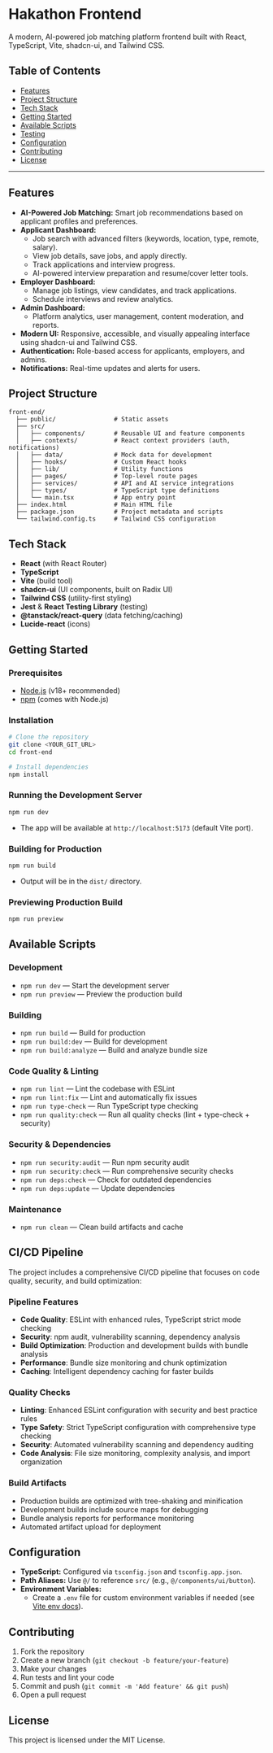 # Hakathon Frontend

A modern, AI-powered job matching platform frontend built with React, TypeScript, Vite, shadcn-ui, and Tailwind CSS.

## Table of Contents
- [Features](#features)
- [Project Structure](#project-structure)
- [Tech Stack](#tech-stack)
- [Getting Started](#getting-started)
- [Available Scripts](#available-scripts)
- [Testing](#testing)
- [Configuration](#configuration)
- [Contributing](#contributing)
- [License](#license)

---

## Features
- **AI-Powered Job Matching:** Smart job recommendations based on applicant profiles and preferences.
- **Applicant Dashboard:**
  - Job search with advanced filters (keywords, location, type, remote, salary).
  - View job details, save jobs, and apply directly.
  - Track applications and interview progress.
  - AI-powered interview preparation and resume/cover letter tools.
- **Employer Dashboard:**
  - Manage job listings, view candidates, and track applications.
  - Schedule interviews and review analytics.
- **Admin Dashboard:**
  - Platform analytics, user management, content moderation, and reports.
- **Modern UI:** Responsive, accessible, and visually appealing interface using shadcn-ui and Tailwind CSS.
- **Authentication:** Role-based access for applicants, employers, and admins.
- **Notifications:** Real-time updates and alerts for users.

## Project Structure
```
front-end/
  ├── public/                # Static assets
  ├── src/
  │   ├── components/        # Reusable UI and feature components
  │   ├── contexts/          # React context providers (auth, notifications)
  │   ├── data/              # Mock data for development
  │   ├── hooks/             # Custom React hooks
  │   ├── lib/               # Utility functions
  │   ├── pages/             # Top-level route pages
  │   ├── services/          # API and AI service integrations
  │   ├── types/             # TypeScript type definitions
  │   └── main.tsx           # App entry point
  ├── index.html             # Main HTML file
  ├── package.json           # Project metadata and scripts
  └── tailwind.config.ts     # Tailwind CSS configuration
```

## Tech Stack
- **React** (with React Router)
- **TypeScript**
- **Vite** (build tool)
- **shadcn-ui** (UI components, built on Radix UI)
- **Tailwind CSS** (utility-first styling)
- **Jest** & **React Testing Library** (testing)
- **@tanstack/react-query** (data fetching/caching)
- **Lucide-react** (icons)

## Getting Started

### Prerequisites
- [Node.js](https://nodejs.org/) (v18+ recommended)
- [npm](https://www.npmjs.com/) (comes with Node.js)

### Installation
```sh
# Clone the repository
git clone <YOUR_GIT_URL>
cd front-end

# Install dependencies
npm install
```

### Running the Development Server
```sh
npm run dev
```
- The app will be available at `http://localhost:5173` (default Vite port).

### Building for Production
```sh
npm run build
```
- Output will be in the `dist/` directory.

### Previewing Production Build
```sh
npm run preview
```

## Available Scripts

### Development
- `npm run dev` — Start the development server
- `npm run preview` — Preview the production build

### Building
- `npm run build` — Build for production
- `npm run build:dev` — Build for development
- `npm run build:analyze` — Build and analyze bundle size

### Code Quality & Linting
- `npm run lint` — Lint the codebase with ESLint
- `npm run lint:fix` — Lint and automatically fix issues
- `npm run type-check` — Run TypeScript type checking
- `npm run quality:check` — Run all quality checks (lint + type-check + security)

### Security & Dependencies
- `npm run security:audit` — Run npm security audit
- `npm run security:check` — Run comprehensive security checks
- `npm run deps:check` — Check for outdated dependencies
- `npm run deps:update` — Update dependencies

### Maintenance
- `npm run clean` — Clean build artifacts and cache

## CI/CD Pipeline

The project includes a comprehensive CI/CD pipeline that focuses on code quality, security, and build optimization:

### Pipeline Features
- **Code Quality**: ESLint with enhanced rules, TypeScript strict mode checking
- **Security**: npm audit, vulnerability scanning, dependency analysis
- **Build Optimization**: Production and development builds with bundle analysis
- **Performance**: Bundle size monitoring and chunk optimization
- **Caching**: Intelligent dependency caching for faster builds

### Quality Checks
- **Linting**: Enhanced ESLint configuration with security and best practice rules
- **Type Safety**: Strict TypeScript configuration with comprehensive type checking
- **Security**: Automated vulnerability scanning and dependency auditing
- **Code Analysis**: File size monitoring, complexity analysis, and import organization

### Build Artifacts
- Production builds are optimized with tree-shaking and minification
- Development builds include source maps for debugging
- Bundle analysis reports for performance monitoring
- Automated artifact upload for deployment

## Configuration
- **TypeScript:** Configured via `tsconfig.json` and `tsconfig.app.json`.
- **Path Aliases:** Use `@/` to reference `src/` (e.g., `@/components/ui/button`).
- **Environment Variables:**
  - Create a `.env` file for custom environment variables if needed (see [Vite env docs](https://vitejs.dev/guide/env-and-mode.html)).

## Contributing
1. Fork the repository
2. Create a new branch (`git checkout -b feature/your-feature`)
3. Make your changes
4. Run tests and lint your code
5. Commit and push (`git commit -m 'Add feature' && git push`)
6. Open a pull request

## License
This project is licensed under the MIT License.
